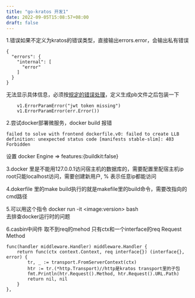 ```yaml
---
title: "go-kratos 开发1"
date: 2022-09-05T15:08:57+08:00
draft: false
---
```



1.错误如果不定义为kratos的错误类型，直接输出errors.error，会输出私有错误
```
{
  "errors": {
    "internal": [
      "error"
    ]
  }
}
```
无法显示具体信息，必须按[规定的错误处理](https://go-kratos.dev/docs/component/errors)，定义生成pb文件之后包装一下
```
    v1.ErrorParamError("jwt token missing")
    v1.ErrorParamError(err.Error())
```
  

2.尝试docker部署微服务，docker build 报错
```
failed to solve with frontend dockerfile.v0: failed to create LLB definition: unexpected status code [manifests stable-slim]: 403 Forbidden
```
设置 docker Engine => features:{buildkit:false}

3.docker 里是不能用127.0.0.1访问宿主机的数据库的，需要配置里配宿主机ip  
root只能localhost访问，需要创建新用户, % 表示任意ip都能访问


4.dokerfile 里的make build执行的就是makefile里的build命令，需要改指向的cmd路径

5.可以用这个指令 docker run -it \<image:version\> bash  
去排查docker运行时的问题

6.casbin中间件 取不到req的mehod
只有ctx和一个interface的req
Request Method  
```
func(handler middleware.Handler) middleware.Handler {
    return func(ctx context.Context, req interface{}) (interface{}, error) {
        tr, _ := transport.FromServerContext(ctx)
        htr := tr.(*http.Transport)//http是kratos transport里的子包
        fmt.Println(htr.Request().Method, htr.Request().URL.Path)
        return nil, nil
    }
},
```
